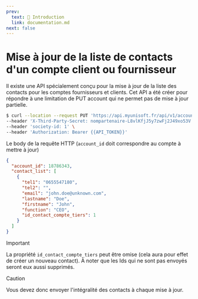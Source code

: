 ```yaml
---
prev:
  text: 🐤 Introduction
  link: documentation.md
next: false
---
```


# Mise à jour de la liste de contacts d'un compte client ou fournisseur

Il existe une API spécialement conçu pour la mise à jour de la liste des contacts pour les comptes fournisseurs et clients. Cet API a été créer pour répondre à une limitation de PUT account qui ne permet pas de mise à jour partielle.

```bash
$ curl --location --request PUT 'https://api.myunisoft.fr/api/v1/account/contact' \
--header 'X-Third-Party-Secret: nompartenaire-L8vlKfjJ5y7zwFj2J49xo53V' \
--header 'society-id: 1' \
--header 'Authorization: Bearer {{API_TOKEN}}'
```

Le body de la requête HTTP (`account_id` doit correspondre au compte à mettre à jour)

```json
{
  "account_id": 18786343,
  "contact_list": [
    {
      "tel1": "0655547180",
      "tel2": "",
      "email": "john.doe@unknown.com",
      "lastname": "Doe",
      "firstname": "John",
      "function": "CEO",
      "id_contact_compte_tiers": 1
    }
  ]   
}
```

> [!IMPORTANT]
> La propriété `id_contact_compte_tiers` peut être omise (cela aura pour effet de créer un nouveau contact). À noter que les Ids qui ne sont pas envoyés seront eux aussi supprimés.

> [!CAUTION]
> Vous devez donc envoyer l'intégralité des contacts à chaque mise à jour.

